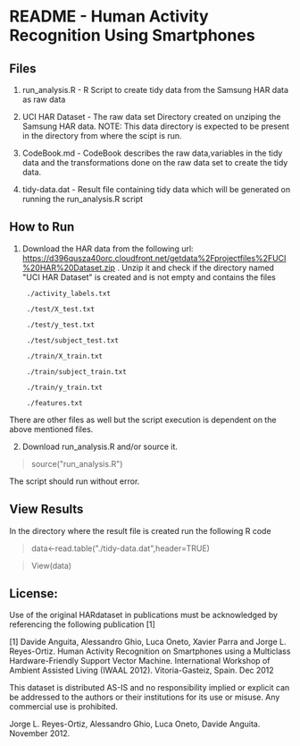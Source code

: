 README - Human Activity Recognition Using Smartphones
=========================================================

Files
--------------
1. run_analysis.R - R Script to create tidy data from the Samsung HAR data as raw data

2. UCI HAR Dataset - The raw data set Directory created on unziping the Samsung HAR data. NOTE: This data directory is expected to be present in the directory from where the scipt is run.

3. CodeBook.md  - CodeBook describes the raw data,variables in the tidy data and the transformations done on the raw data set to create the tidy data.

4. tidy-data.dat - Result file containing tidy data which will be generated on running the run_analysis.R script

How to Run
------------
1. Download the HAR data from the following url: https://d396qusza40orc.cloudfront.net/getdata%2Fprojectfiles%2FUCI%20HAR%20Dataset.zip . Unzip it and check if the directory named "UCI HAR Dataset" is created and is not empty and contains the files 

        ./activity_labels.txt
        
        ./test/X_test.txt
                
        ./test/y_test.txt
                
        ./test/subject_test.txt
                
        ./train/X_train.txt
                
        ./train/subject_train.txt
                
        ./train/y_train.txt
                
        ./features.txt

There are other files as well but the script execution is dependent on the above mentioned files.

2. Download run_analysis.R and/or source it.

> source("run_analysis.R")

The script should run without error.


View Results
-------------
In the directory where the result file is created run the following R code

>data<-read.table("./tidy-data.dat",header=TRUE)
        
>View(data)

License:
---------
Use of the original HARdataset in publications must be acknowledged by referencing the following publication [1] 

[1] Davide Anguita, Alessandro Ghio, Luca Oneto, Xavier Parra and Jorge L. Reyes-Ortiz. Human Activity Recognition on Smartphones using a Multiclass Hardware-Friendly Support Vector Machine. International Workshop of Ambient Assisted Living (IWAAL 2012). Vitoria-Gasteiz, Spain. Dec 2012

This dataset is distributed AS-IS and no responsibility implied or explicit can be addressed to the authors or their institutions for its use or misuse. Any commercial use is prohibited.

Jorge L. Reyes-Ortiz, Alessandro Ghio, Luca Oneto, Davide Anguita. November 2012.
